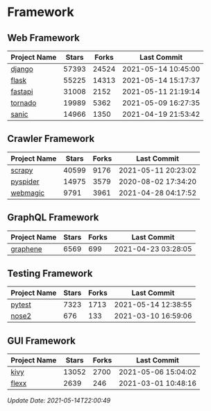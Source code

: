 # Framework

## Web Framework
| Project Name | Stars | Forks | Last Commit |
| ------------ | ----- | ----- | ----------- |
| [django](https://github.com/django/django) | 57393 | 24524 | 2021-05-14 10:45:00 |
| [flask](https://github.com/pallets/flask) | 55225 | 14313 | 2021-05-14 15:17:37 |
| [fastapi](https://github.com/tiangolo/fastapi) | 31008 | 2152 | 2021-05-11 21:19:14 |
| [tornado](https://github.com/tornadoweb/tornado) | 19989 | 5362 | 2021-05-09 16:27:35 |
| [sanic](https://github.com/sanic-org/sanic) | 14966 | 1350 | 2021-04-19 21:53:42 |

## Crawler Framework
| Project Name | Stars | Forks | Last Commit |
| ------------ | ----- | ----- | ----------- |
| [scrapy](https://github.com/scrapy/scrapy) | 40599 | 9176 | 2021-05-11 20:23:02 |
| [pyspider](https://github.com/binux/pyspider) | 14975 | 3579 | 2020-08-02 17:34:20 |
| [webmagic](https://github.com/code4craft/webmagic) | 9791 | 3961 | 2021-04-28 04:17:52 |

## GraphQL Framework
| Project Name | Stars | Forks | Last Commit |
| ------------ | ----- | ----- | ----------- |
| [graphene](https://github.com/graphql-python/graphene) | 6569 | 699 | 2021-04-23 03:28:05 |

## Testing Framework
| Project Name | Stars | Forks | Last Commit |
| ------------ | ----- | ----- | ----------- |
| [pytest](https://github.com/pytest-dev/pytest) | 7323 | 1713 | 2021-05-14 12:38:55 |
| [nose2](https://github.com/nose-devs/nose2) | 676 | 133 | 2021-03-10 16:59:06 |

## GUI Framework
| Project Name | Stars | Forks | Last Commit |
| ------------ | ----- | ----- | ----------- |
| [kivy](https://github.com/kivy/kivy) | 13052 | 2700 | 2021-05-06 15:04:02 |
| [flexx](https://github.com/flexxui/flexx) | 2639 | 246 | 2021-03-01 10:48:16 |

*Update Date: 2021-05-14T22:00:49*